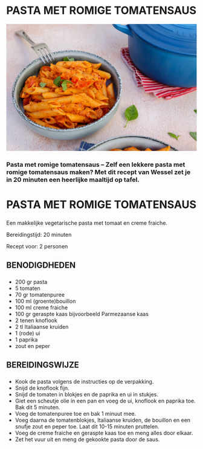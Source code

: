 # PASTA MET ROMIGE TOMATENSAUS

![Pasta met romige tomatensaus](Past.jpg)

### Pasta met romige tomatensaus – Zelf een lekkere pasta met romige tomatensaus maken? Met dit recept van Wessel zet je in 20 minuten een heerlijke maaltijd op tafel.

# PASTA MET ROMIGE TOMATENSAUS

###
Een makkelijke vegetarische pasta met tomaat en creme fraiche.

Bereidingstijd: 20 minuten

Recept voor: 2 personen

## BENODIGDHEDEN

### 
- 200 gr pasta
- 5 tomaten
- 70 gr tomatenpuree
- 100 ml (groente)bouillon
- 100 ml creme fraiche
- 100 gr geraspte kaas bijvoorbeeld Parmezaanse kaas
- 2 tenen knoflook
- 2 tl Italiaanse kruiden
- 1 (rode) ui
- 1 paprika
- zout en peper

## BEREIDINGSWIJZE

### 
- Kook de pasta volgens de instructies op de verpakking.
- Snijd de knoflook fijn.
- Snijd de tomaten in blokjes en de paprika en ui in stukjes.
- Giet een scheutje olie in een pan en voeg de ui, knoflook en paprika toe. Bak dit 5 minuten.
- Voeg de tomatenpuree toe en bak 1 minuut mee.
- Voeg daarna de tomatenblokjes, Italiaanse kruiden, de bouillon en een snufje zout en peper toe. Laat dit 10-15 minuten pruttelen.
- Voeg de creme fraiche en geraspte kaas toe en meng alles door elkaar.
- Zet het vuur uit en meng de gekookte pasta door de saus.





